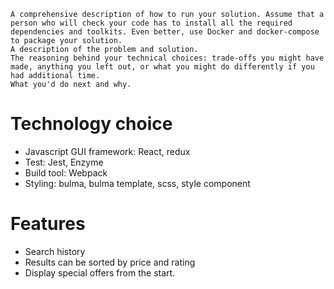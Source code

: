 
    A comprehensive description of how to run your solution. Assume that a person who will check your code has to install all the required dependencies and toolkits. Even better, use Docker and docker-compose to package your solution.
    A description of the problem and solution.
    The reasoning behind your technical choices: trade-offs you might have made, anything you left out, or what you might do differently if you had additional time.
    What you'd do next and why.

# Technology choice
  - Javascript GUI framework: React, redux
  - Test: Jest, Enzyme
  - Build tool: Webpack
  - Styling: bulma, bulma template, scss, style component

# Features

  - Search history 
  - Results can be sorted by price and rating
  - Display special offers from the start.
